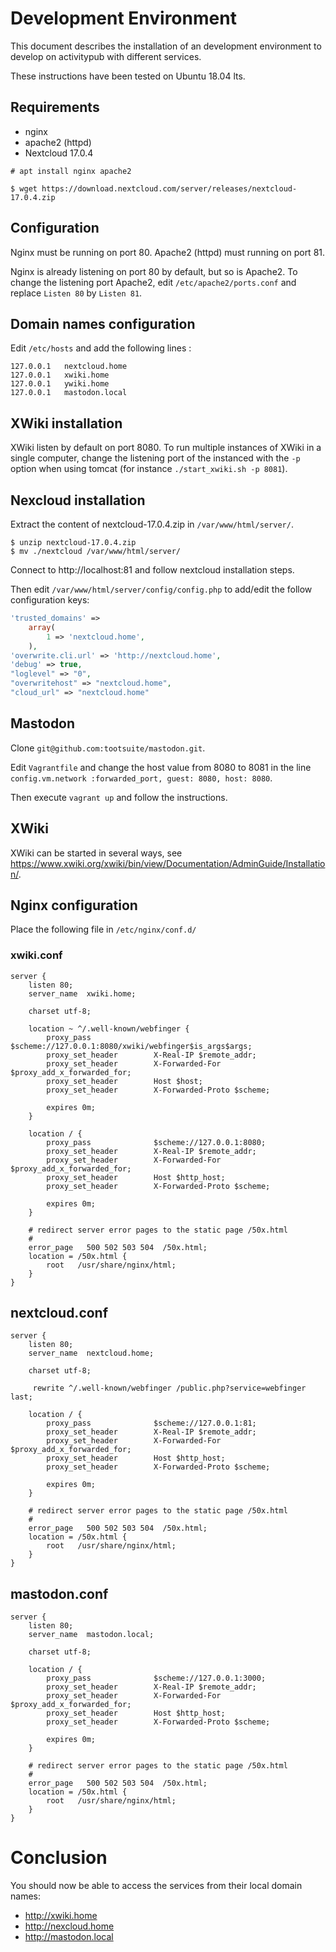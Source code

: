 # Development Environment

This document describes the installation of an development environment to develop on activitypub with different services.

These instructions have been tested on Ubuntu 18.04 lts.

## Requirements

- nginx
- apache2 (httpd)
- Nextcloud 17.0.4

```shell script
# apt install nginx apache2 
```

```shell script
$ wget https://download.nextcloud.com/server/releases/nextcloud-17.0.4.zip
```

## Configuration

Nginx must be running on port 80.
Apache2 (httpd) must running on port 81.

Nginx is already listening on port 80 by default, but so is Apache2. To change the listening port Apache2, edit `/etc/apache2/ports.conf` and replace `Listen 80` by `Listen 81`.

## Domain names configuration

Edit `/etc/hosts` and add the following lines :

```text
127.0.0.1   nextcloud.home
127.0.0.1   xwiki.home
127.0.0.1   ywiki.home
127.0.0.1   mastodon.local
```

## XWiki installation

XWiki listen by default on port 8080. To run multiple instances of XWiki in a single computer, change the listening port of the instanced with the `-p` option when using tomcat (for instance `./start_xwiki.sh -p 8081`).

## Nexcloud installation

Extract the content of nextcloud-17.0.4.zip in `/var/www/html/server/`.

```shell script
$ unzip nextcloud-17.0.4.zip
$ mv ./nextcloud /var/www/html/server/
```

Connect to http://localhost:81 and follow nextcloud installation steps.

Then edit `/var/www/html/server/config/config.php` to add/edit the follow configuration keys:

```php
'trusted_domains' =>
    array(
        1 => 'nextcloud.home',
    ),
'overwrite.cli.url' => 'http://nextcloud.home',
'debug' => true,
"loglevel" => "0",
"overwritehost" => "nextcloud.home",
"cloud_url" => "nextcloud.home"
```

## Mastodon

Clone `git@github.com:tootsuite/mastodon.git`.

Edit `Vagrantfile` and change the host value from 8080 to 8081 in the line `config.vm.network :forwarded_port, guest: 8080, host: 8080`.

Then execute `vagrant up` and follow the instructions.

## XWiki

XWiki can be started in several ways, see https://www.xwiki.org/xwiki/bin/view/Documentation/AdminGuide/Installation/.

## Nginx configuration

Place the following file in `/etc/nginx/conf.d/`

### xwiki.conf

```
server {
    listen 80;
    server_name  xwiki.home;
    
    charset utf-8;

    location ~ ^/.well-known/webfinger {
        proxy_pass              $scheme://127.0.0.1:8080/xwiki/webfinger$is_args$args;
        proxy_set_header        X-Real-IP $remote_addr;
        proxy_set_header        X-Forwarded-For $proxy_add_x_forwarded_for;
        proxy_set_header        Host $host;
        proxy_set_header        X-Forwarded-Proto $scheme;

        expires 0m;
    }

    location / {
        proxy_pass              $scheme://127.0.0.1:8080;
        proxy_set_header        X-Real-IP $remote_addr;
        proxy_set_header        X-Forwarded-For $proxy_add_x_forwarded_for;
        proxy_set_header        Host $http_host;
        proxy_set_header        X-Forwarded-Proto $scheme;

        expires 0m;
    }

    # redirect server error pages to the static page /50x.html
    #
    error_page   500 502 503 504  /50x.html;
    location = /50x.html {
        root   /usr/share/nginx/html;
    }
}
```

## nextcloud.conf

```
server {
    listen 80;
    server_name  nextcloud.home;
    
    charset utf-8;

     rewrite ^/.well-known/webfinger /public.php?service=webfinger last;
    
    location / {
        proxy_pass              $scheme://127.0.0.1:81;
        proxy_set_header        X-Real-IP $remote_addr;
        proxy_set_header        X-Forwarded-For $proxy_add_x_forwarded_for;
        proxy_set_header        Host $http_host;
        proxy_set_header        X-Forwarded-Proto $scheme;

        expires 0m;
    }

    # redirect server error pages to the static page /50x.html
    #
    error_page   500 502 503 504  /50x.html;
    location = /50x.html {
        root   /usr/share/nginx/html;
    }
}
```

## mastodon.conf

```
server {
    listen 80;
    server_name  mastodon.local;
    
    charset utf-8;

    location / {
        proxy_pass              $scheme://127.0.0.1:3000;
        proxy_set_header        X-Real-IP $remote_addr;
        proxy_set_header        X-Forwarded-For $proxy_add_x_forwarded_for;
        proxy_set_header        Host $http_host;
        proxy_set_header        X-Forwarded-Proto $scheme;

        expires 0m;
    }

    # redirect server error pages to the static page /50x.html
    #
    error_page   500 502 503 504  /50x.html;
    location = /50x.html {
        root   /usr/share/nginx/html;
    }
}
```


# Conclusion

You should now be able to access the services from their local domain names:
- http://xwiki.home
- http://nexcloud.home
- http://mastodon.local